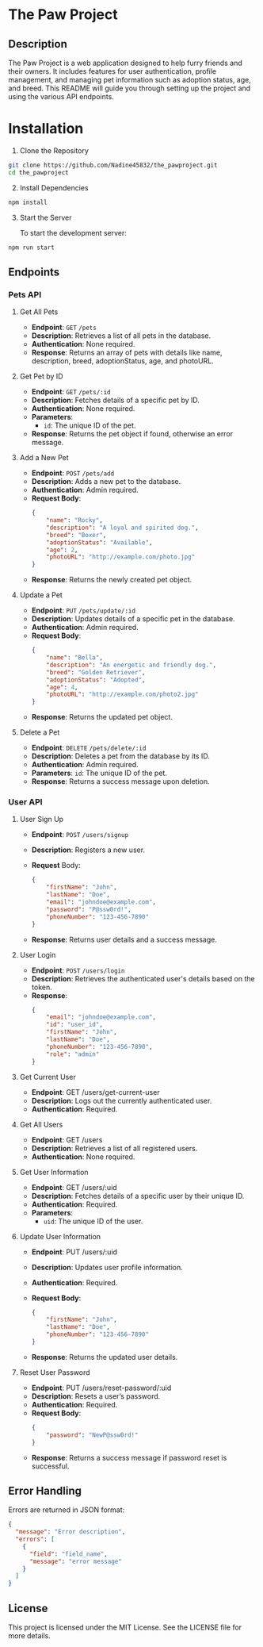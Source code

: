 # The Paw Project

## Description
The Paw Project is a web application designed to help furry friends and their owners. It includes features for user authentication, profile management, and managing pet information such as adoption status, age, and breed. This README will guide you through setting up the project and using the various API endpoints.

# Installation
1. Clone the Repository

```bash
git clone https://github.com/Nadine45832/the_pawproject.git
cd the_pawproject
```

2. Install Dependencies
```bash
npm install
```

3. Start the Server

    To start the development server:

```bash
npm run start
```

## Endpoints

### Pets API
1. Get All Pets
    - **Endpoint**: `GET` `/pets`
    - **Description**: Retrieves a list of all pets in the database.
    - **Authentication**: None required.
    - **Response**: Returns an array of pets with details like name, description, breed, adoptionStatus, age, and photoURL.

2. Get Pet by ID
    - **Endpoint**: `GET` `/pets/:id`
    - **Description**: Fetches details of a specific pet by ID.
    - **Authentication**: None required.
    - **Parameters**:
        - `id`: The unique ID of the pet.
    - **Response**: Returns the pet object if found, otherwise an error message.
3. Add a New Pet
    - **Endpoint**: `POST` `/pets/add`
    - **Description**: Adds a new pet to the database.
    - **Authentication**: Admin required.
    - **Request Body**:
        ```json
        {
            "name": "Rocky",
            "description": "A loyal and spirited dog.",
            "breed": "Boxer",
            "adoptionStatus": "Available",
            "age": 2,
            "photoURL": "http://example.com/photo.jpg"
        }
        ```
    - **Response**: Returns the newly created pet object.

4. Update a Pet
    - **Endpoint**: `PUT` `/pets/update/:id`
    - **Description**: Updates details of a specific pet in the database.
    - **Authentication**: Admin required.
    - **Request Body**:
        ```json
        {
            "name": "Bella",
            "description": "An energetic and friendly dog.",
            "breed": "Golden Retriever",
            "adoptionStatus": "Adopted",
            "age": 4,
            "photoURL": "http://example.com/photo2.jpg"
        }
        ```
    - **Response**: Returns the updated pet object.

5. Delete a Pet
    - **Endpoint**: `DELETE` `/pets/delete/:id`
    - **Description**: Deletes a pet from the database by its ID.
    - **Authentication**: Admin required.
    - **Parameters**: `id`: The unique ID of the pet.
    - **Response**: Returns a success message upon deletion.



### User API
1. User Sign Up
    - **Endpoint**: `POST` `/users/signup`
    - **Description**: Registers a new user.
    - **Request** Body:
        ```json
        {
            "firstName": "John",
            "lastName": "Doe",
            "email": "johndoe@example.com",
            "password": "P@ssw0rd!",
            "phoneNumber": "123-456-7890"
        }
        ```

    - **Response**: Returns user details and a success message.

2. User Login
    - **Endpoint**: `POST` `/users/login`
    - **Description**: Retrieves the authenticated user's details based on the token.
    - **Response**:
        ```json
        {
            "email": "johndoe@example.com",
            "id": "user_id",
            "firstName": "John",
            "lastName": "Doe",
            "phoneNumber": "123-456-7890",
            "role": "admin"
        }
        ```

3. Get Current User
    - **Endpoint**: GET /users/get-current-user
    - **Description**: Logs out the currently authenticated user.
    - **Authentication**: Required.

4. Get All Users
    - **Endpoint**: GET /users
    - **Description**: Retrieves a list of all registered users.
    - **Authentication**: None required.

5. Get User Information
    - **Endpoint**: GET /users/:uid
    - **Description**: Fetches details of a specific user by their unique ID.
    - **Authentication**: Required.
    - **Parameters**:
        - `uid`: The unique ID of the user.

6. Update User Information
    - **Endpoint**: PUT /users/:uid
    - **Description**: Updates user profile information.
    - **Authentication**: Required.
    - **Request Body**:
        ```json
        {
            "firstName": "John",
            "lastName": "Doe",
            "phoneNumber": "123-456-7890"
        }
        ```

    - **Response**: Returns the updated user details.

7. Reset User Password
    - **Endpoint**: PUT /users/reset-password/:uid
    - **Description**: Resets a user’s password.
    - **Authentication**: Required.
    - **Request Body**:
        ```json
        {
            "password": "NewP@ssw0rd!"
        }
        ```
    - **Response**: Returns a success message if password reset is successful.

## Error Handling

Errors are returned in JSON format:

```json
{
  "message": "Error description",
  "errors": [
    {
      "field": "field_name",
      "message": "error message"
    }
  ]
}
```

## License

This project is licensed under the MIT License. See the LICENSE file for more details.
